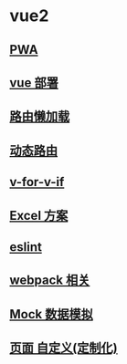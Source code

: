 # vue2

## [PWA](./PWA.md)

## [vue 部署](./depoly.md)

## [路由懒加载](./router-lazyload.md)

## [动态路由](./dynamic-components.md)

## [v-for-v-if](./v-for-v-if.md)

## [Excel 方案](./excel.md)

## [eslint](./eslint.md)

## [webpack 相关](./webpack.md)

## [Mock 数据模拟](./mock.md)

## [页面 自定义(定制化)](./page-custom.md)
